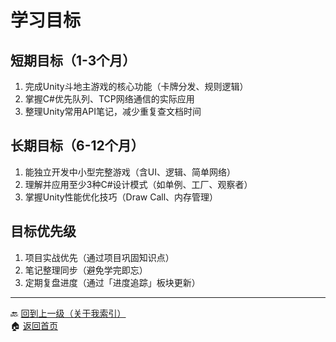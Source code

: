 # 学习目标

## 短期目标（1-3个月）
1. 完成Unity斗地主游戏的核心功能（卡牌分发、规则逻辑）
2. 掌握C#优先队列、TCP网络通信的实际应用
3. 整理Unity常用API笔记，减少重复查文档时间

## 长期目标（6-12个月）
1. 能独立开发中小型完整游戏（含UI、逻辑、简单网络）
2. 理解并应用至少3种C#设计模式（如单例、工厂、观察者）
3. 掌握Unity性能优化技巧（Draw Call、内存管理）

## 目标优先级
1. 项目实战优先（通过项目巩固知识点）
2. 笔记整理同步（避免学完即忘）
3. 定期复盘进度（通过「进度追踪」板块更新）

---
🔙 [回到上一级（关于我索引）](index.md)  
🏠 [返回首页](../../index.md)

